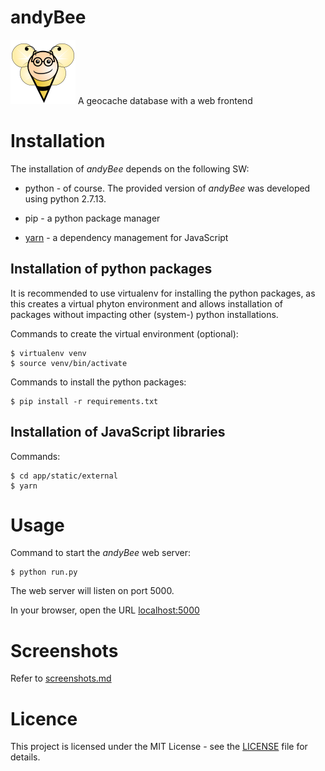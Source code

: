 # andyBee

![andiBee](app/static/images/andyBee.png)
A geocache database with a web frontend

# Installation

The installation of *andyBee* depends on the following SW:

- python - of course. The provided version of *andyBee* was developed using python 2.7.13.

- pip - a python package manager

- [yarn](https://yarnpkg.com/lang/en/) - a dependency management for JavaScript

## Installation of python packages

It is recommended to use virtualenv for installing the python packages, as this creates a virtual phyton environment and allows installation of packages without impacting other (system-) python installations. 

Commands to create the virtual environment (optional):

    $ virtualenv venv
    $ source venv/bin/activate

Commands to install the python packages:

    $ pip install -r requirements.txt

## Installation of JavaScript libraries

Commands:

    $ cd app/static/external
    $ yarn

# Usage

Command to start the *andyBee* web server:

    $ python run.py

The web server will listen on port 5000. 

In your browser, open the URL [localhost:5000](http://localhost:5000/)

# Screenshots

Refer to [screenshots.md](doc/screenshots.md)

# Licence

This project is licensed under the MIT License - see the [LICENSE](LICENSE) file for details.